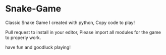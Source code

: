 # Snake-Game
Classic Snake Game I created with python, Copy code to play! 


Pull request to install in your editor, Please import all modules for the game to properly work. 

have fun and goodluck playing!
